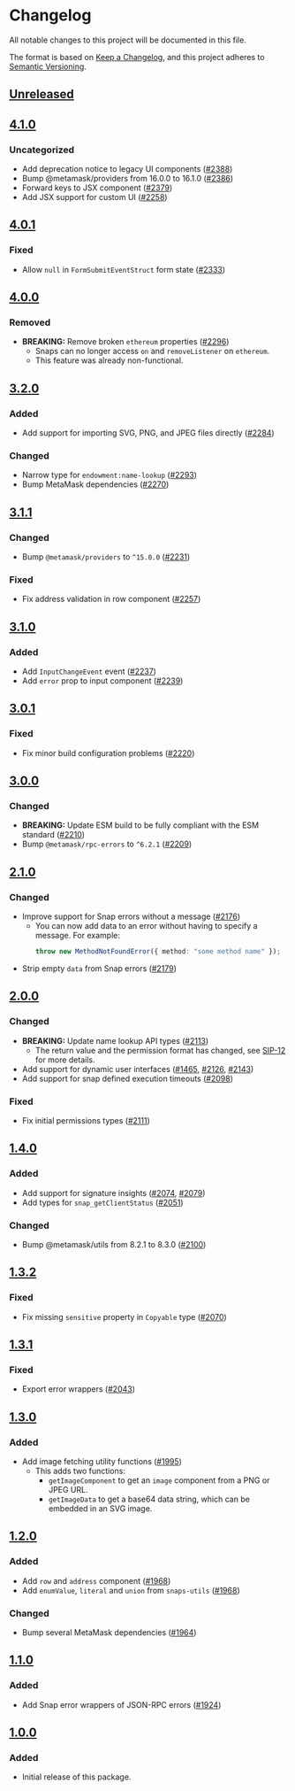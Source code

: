 # Changelog

All notable changes to this project will be documented in this file.

The format is based on [Keep a Changelog](https://keepachangelog.com/en/1.0.0/),
and this project adheres to [Semantic Versioning](https://semver.org/spec/v2.0.0.html).

## [Unreleased]

## [4.1.0]

### Uncategorized

- Add deprecation notice to legacy UI components ([#2388](https://github.com/MetaMask/snaps/pull/2388))
- Bump @metamask/providers from 16.0.0 to 16.1.0 ([#2386](https://github.com/MetaMask/snaps/pull/2386))
- Forward keys to JSX component ([#2379](https://github.com/MetaMask/snaps/pull/2379))
- Add JSX support for custom UI ([#2258](https://github.com/MetaMask/snaps/pull/2258))

## [4.0.1]

### Fixed

- Allow `null` in `FormSubmitEventStruct` form state ([#2333](https://github.com/MetaMask/snaps/pull/2333))

## [4.0.0]

### Removed

- **BREAKING:** Remove broken `ethereum` properties ([#2296](https://github.com/MetaMask/snaps/pull/2296))
  - Snaps can no longer access `on` and `removeListener` on `ethereum`.
  - This feature was already non-functional.

## [3.2.0]

### Added

- Add support for importing SVG, PNG, and JPEG files directly ([#2284](https://github.com/MetaMask/snaps/pull/2284))

### Changed

- Narrow type for `endowment:name-lookup` ([#2293](https://github.com/MetaMask/snaps/pull/2293))
- Bump MetaMask dependencies ([#2270](https://github.com/MetaMask/snaps/pull/2270))

## [3.1.1]

### Changed

- Bump `@metamask/providers` to `^15.0.0` ([#2231](https://github.com/MetaMask/snaps/pull/2231))

### Fixed

- Fix address validation in row component ([#2257](https://github.com/MetaMask/snaps/pull/2257))

## [3.1.0]

### Added

- Add `InputChangeEvent` event ([#2237](https://github.com/MetaMask/snaps/pull/2237))
- Add `error` prop to input component ([#2239](https://github.com/MetaMask/snaps/pull/2239))

## [3.0.1]

### Fixed

- Fix minor build configuration problems ([#2220](https://github.com/MetaMask/snaps/pull/2220))

## [3.0.0]

### Changed

- **BREAKING:** Update ESM build to be fully compliant with the ESM standard ([#2210](https://github.com/MetaMask/snaps/pull/2210))
- Bump `@metamask/rpc-errors` to `^6.2.1` ([#2209](https://github.com/MetaMask/snaps/pull/2209))

## [2.1.0]

### Changed

- Improve support for Snap errors without a message ([#2176](https://github.com/MetaMask/snaps/pull/2176))
  - You can now add data to an error without having to specify a message. For example:
    ```ts
    throw new MethodNotFoundError({ method: "some method name" });
    ```
- Strip empty `data` from Snap errors ([#2179](https://github.com/MetaMask/snaps/pull/2179))

## [2.0.0]

### Changed

- **BREAKING:** Update name lookup API types ([#2113](https://github.com/MetaMask/snaps/pull/2113))
  - The return value and the permission format has changed, see [SIP-12](https://metamask.github.io/SIPs/SIPS/sip-12) for more details.
- Add support for dynamic user interfaces ([#1465](https://github.com/MetaMask/snaps/pull/1465), [#2126](https://github.com/MetaMask/snaps/pull/2126), [#2143](https://github.com/MetaMask/snaps/pull/2143))
- Add support for snap defined execution timeouts ([#2098](https://github.com/MetaMask/snaps/pull/2098))

### Fixed

- Fix initial permissions types ([#2111](https://github.com/MetaMask/snaps/pull/2111))

## [1.4.0]

### Added

- Add support for signature insights ([#2074](https://github.com/MetaMask/snaps/pull/2074), [#2079](https://github.com/MetaMask/snaps/pull/2079))
- Add types for `snap_getClientStatus` ([#2051](https://github.com/MetaMask/snaps/pull/2051))

### Changed

- Bump @metamask/utils from 8.2.1 to 8.3.0 ([#2100](https://github.com/MetaMask/snaps/pull/2100))

## [1.3.2]

### Fixed

- Fix missing `sensitive` property in `Copyable` type ([#2070](https://github.com/MetaMask/snaps/pull/2070))

## [1.3.1]

### Fixed

- Export error wrappers ([#2043](https://github.com/MetaMask/snaps/pull/2043))

## [1.3.0]

### Added

- Add image fetching utility functions ([#1995](https://github.com/MetaMask/snaps/pull/1995))
  - This adds two functions:
    - `getImageComponent` to get an `image` component from a PNG or JPEG URL.
    - `getImageData` to get a base64 data string, which can be embedded in an SVG image.

## [1.2.0]

### Added

- Add `row` and `address` component ([#1968](https://github.com/MetaMask/snaps/pull/1968))
- Add `enumValue`, `literal` and `union` from `snaps-utils` ([#1968](https://github.com/MetaMask/snaps/pull/1968))

### Changed

- Bump several MetaMask dependencies ([#1964](https://github.com/MetaMask/snaps/pull/1964))

## [1.1.0]

### Added

- Add Snap error wrappers of JSON-RPC errors ([#1924](https://github.com/MetaMask/snaps/pull/1924))

## [1.0.0]

### Added

- Initial release of this package.

[Unreleased]: https://github.com/MetaMask/snaps/compare/@metamask/snaps-sdk@4.1.0...HEAD
[4.1.0]: https://github.com/MetaMask/snaps/compare/@metamask/snaps-sdk@4.0.1...@metamask/snaps-sdk@4.1.0
[4.0.1]: https://github.com/MetaMask/snaps/compare/@metamask/snaps-sdk@4.0.0...@metamask/snaps-sdk@4.0.1
[4.0.0]: https://github.com/MetaMask/snaps/compare/@metamask/snaps-sdk@3.2.0...@metamask/snaps-sdk@4.0.0
[3.2.0]: https://github.com/MetaMask/snaps/compare/@metamask/snaps-sdk@3.1.1...@metamask/snaps-sdk@3.2.0
[3.1.1]: https://github.com/MetaMask/snaps/compare/@metamask/snaps-sdk@3.1.0...@metamask/snaps-sdk@3.1.1
[3.1.0]: https://github.com/MetaMask/snaps/compare/@metamask/snaps-sdk@3.0.1...@metamask/snaps-sdk@3.1.0
[3.0.1]: https://github.com/MetaMask/snaps/compare/@metamask/snaps-sdk@3.0.0...@metamask/snaps-sdk@3.0.1
[3.0.0]: https://github.com/MetaMask/snaps/compare/@metamask/snaps-sdk@2.1.0...@metamask/snaps-sdk@3.0.0
[2.1.0]: https://github.com/MetaMask/snaps/compare/@metamask/snaps-sdk@2.0.0...@metamask/snaps-sdk@2.1.0
[2.0.0]: https://github.com/MetaMask/snaps/compare/@metamask/snaps-sdk@1.4.0...@metamask/snaps-sdk@2.0.0
[1.4.0]: https://github.com/MetaMask/snaps/compare/@metamask/snaps-sdk@1.3.2...@metamask/snaps-sdk@1.4.0
[1.3.2]: https://github.com/MetaMask/snaps/compare/@metamask/snaps-sdk@1.3.1...@metamask/snaps-sdk@1.3.2
[1.3.1]: https://github.com/MetaMask/snaps/compare/@metamask/snaps-sdk@1.3.0...@metamask/snaps-sdk@1.3.1
[1.3.0]: https://github.com/MetaMask/snaps/compare/@metamask/snaps-sdk@1.2.0...@metamask/snaps-sdk@1.3.0
[1.2.0]: https://github.com/MetaMask/snaps/compare/@metamask/snaps-sdk@1.1.0...@metamask/snaps-sdk@1.2.0
[1.1.0]: https://github.com/MetaMask/snaps/compare/@metamask/snaps-sdk@1.0.0...@metamask/snaps-sdk@1.1.0
[1.0.0]: https://github.com/MetaMask/snaps/releases/tag/@metamask/snaps-sdk@1.0.0
